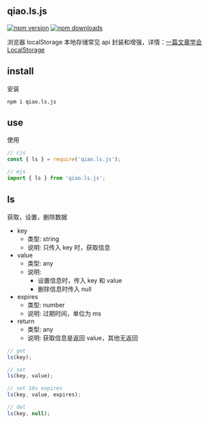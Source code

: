 ## qiao.ls.js

[![npm version](https://img.shields.io/npm/v/qiao.ls.js.svg?style=flat-square)](https://www.npmjs.org/package/qiao.ls.js)
[![npm downloads](https://img.shields.io/npm/dm/qiao.ls.js.svg?style=flat-square)](https://npm-stat.com/charts.html?package=qiao.ls.js)

浏览器 localStorage 本地存储常见 api 封装和增强，详情：[一篇文章学会 LocalStorage](https://blog.insistime.com/localstorage)

## install

安装

```shell
npm i qiao.ls.js
```

## use

使用

```javascript
// cjs
const { ls } = require('qiao.ls.js');

// mjs
import { ls } from 'qiao.ls.js';
```

## ls

获取，设置，删除数据

- key
  - 类型: string
  - 说明: 只传入 key 时，获取信息
- value
  - 类型: any
  - 说明:
    - 设置信息时，传入 key 和 value
    - 删除信息时传入 null
- expires
  - 类型: number
  - 说明: 过期时间，单位为 ms
- return
  - 类型: any
  - 说明: 获取信息是返回 value，其他无返回

```javascript
// get
ls(key);

// set
ls(key, value);

// set 10s expires
ls(key, value, expires);

// del
ls(key, null);
```
